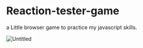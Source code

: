 # Reaction-tester-game
a Little browser game to practice my javascript skills.

![Untitled](https://user-images.githubusercontent.com/37372229/65080147-54633900-d9a9-11e9-8551-3708bd36d750.png)
